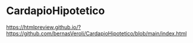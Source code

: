 # CardapioHipotetico
https://htmlpreview.github.io/?https://github.com/bernasVeroli/CardapioHipotetico/blob/main/index.html
